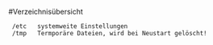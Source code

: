 #Verzeichnisübersicht

     /etc   systemweite Einstellungen
     /tmp   Termporäre Dateien, wird bei Neustart gelöscht!
     
